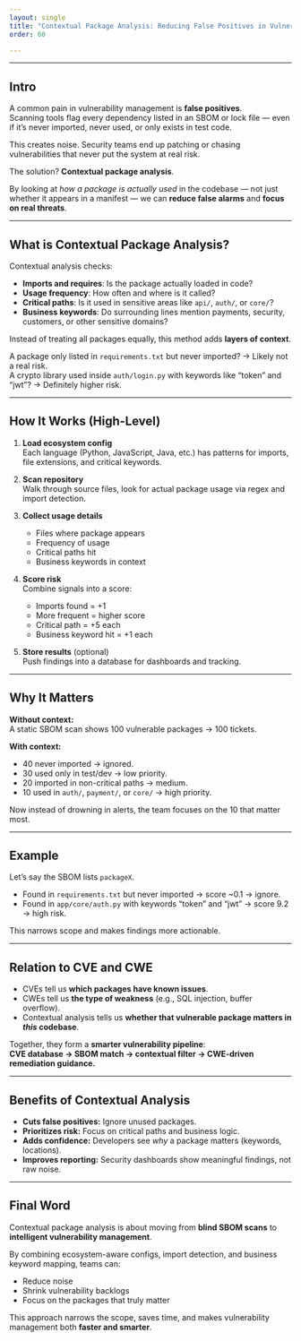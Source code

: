 ```yaml
---
layout: single
title: "Contextual Package Analysis: Reducing False Positives in Vulnerability"
order: 60

---
```

---

## Intro

A common pain in vulnerability management is **false positives**.  
Scanning tools flag every dependency listed in an SBOM or lock file — even if it’s never imported, never used, or only exists in test code.  

This creates noise. Security teams end up patching or chasing vulnerabilities that never put the system at real risk.

The solution? **Contextual package analysis**.

By looking at *how a package is actually used* in the codebase — not just whether it appears in a manifest — we can **reduce false alarms** and **focus on real threats**.

---

## What is Contextual Package Analysis?

Contextual analysis checks:

- **Imports and requires**: Is the package actually loaded in code?  
- **Usage frequency**: How often and where is it called?  
- **Critical paths**: Is it used in sensitive areas like `api/`, `auth/`, or `core/`?  
- **Business keywords**: Do surrounding lines mention payments, security, customers, or other sensitive domains?  

Instead of treating all packages equally, this method adds **layers of context**.  

A package only listed in `requirements.txt` but never imported? → Likely not a real risk.  
A crypto library used inside `auth/login.py` with keywords like “token” and “jwt”? → Definitely higher risk.

---

## How It Works (High-Level)

1. **Load ecosystem config**  
   Each language (Python, JavaScript, Java, etc.) has patterns for imports, file extensions, and critical keywords.

2. **Scan repository**  
   Walk through source files, look for actual package usage via regex and import detection.

3. **Collect usage details**  
   - Files where package appears  
   - Frequency of usage  
   - Critical paths hit  
   - Business keywords in context  

4. **Score risk**  
   Combine signals into a score:  
   - Imports found = +1  
   - More frequent = higher score  
   - Critical path = +5 each  
   - Business keyword hit = +1 each  

5. **Store results** (optional)  
   Push findings into a database for dashboards and tracking.

---

## Why It Matters

**Without context:**  
A static SBOM scan shows 100 vulnerable packages → 100 tickets.  

**With context:**  
- 40 never imported → ignored.  
- 30 used only in test/dev → low priority.  
- 20 imported in non-critical paths → medium.  
- 10 used in `auth/`, `payment/`, or `core/` → high priority.  

Now instead of drowning in alerts, the team focuses on the 10 that matter most.

---

## Example

Let’s say the SBOM lists `packageX`.  

- Found in `requirements.txt` but never imported → score ~0.1 → ignore.  
- Found in `app/core/auth.py` with keywords “token” and “jwt” → score 9.2 → high risk.  

This narrows scope and makes findings more actionable.

---

## Relation to CVE and CWE

- CVEs tell us **which packages have known issues**.  
- CWEs tell us **the type of weakness** (e.g., SQL injection, buffer overflow).  
- Contextual analysis tells us **whether that vulnerable package matters in *this* codebase**.  

Together, they form a **smarter vulnerability pipeline**:  
**CVE database → SBOM match → contextual filter → CWE-driven remediation guidance.**

---

## Benefits of Contextual Analysis

- **Cuts false positives:** Ignore unused packages.  
- **Prioritizes risk:** Focus on critical paths and business logic.  
- **Adds confidence:** Developers see *why* a package matters (keywords, locations).  
- **Improves reporting:** Security dashboards show meaningful findings, not raw noise.  

---

## Final Word

Contextual package analysis is about moving from **blind SBOM scans** to **intelligent vulnerability management**.  

By combining ecosystem-aware configs, import detection, and business keyword mapping, teams can:  
- Reduce noise  
- Shrink vulnerability backlogs  
- Focus on the packages that truly matter  

This approach narrows the scope, saves time, and makes vulnerability management both **faster and smarter**.
